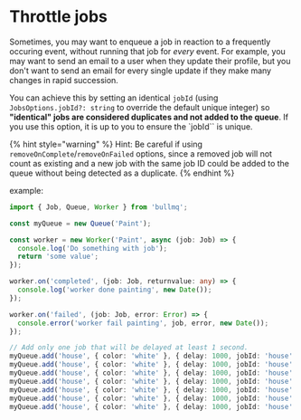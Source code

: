 # Throttle jobs

Sometimes, you may want to enqueue a job in reaction to a frequently occuring event, without running that job for _every_ event. For example, you may want to send an email to a user when they update their profile, but you don't want to send an email for every single update if they make many changes in rapid succession. 

You can achieve this by setting an identical `jobId` (using `JobsOptions.jobId?: string` to override the default unique integer) so **"identical" jobs are considered duplicates and not added to the queue**. If you use this option, it is up to you to ensure the `jobId`` is unique.

{% hint style="warning" %}
Hint: Be careful if using `removeOnComplete`/`removeOnFailed` options, since a removed job will not count as existing and a new job with the same job ID could be added to the queue without being detected as a duplicate.
{% endhint %}

example:

```typescript
import { Job, Queue, Worker } from 'bullmq';

const myQueue = new Queue('Paint');

const worker = new Worker('Paint', async (job: Job) => {
  console.log('Do something with job');
  return 'some value';
});

worker.on('completed', (job: Job, returnvalue: any) => {
  console.log('worker done painting', new Date());
});

worker.on('failed', (job: Job, error: Error) => {
  console.error('worker fail painting', job, error, new Date());
});

// Add only one job that will be delayed at least 1 second.
myQueue.add('house', { color: 'white' }, { delay: 1000, jobId: 'house' });
myQueue.add('house', { color: 'white' }, { delay: 1000, jobId: 'house' });
myQueue.add('house', { color: 'white' }, { delay: 1000, jobId: 'house' });
myQueue.add('house', { color: 'white' }, { delay: 1000, jobId: 'house' });
myQueue.add('house', { color: 'white' }, { delay: 1000, jobId: 'house' });
myQueue.add('house', { color: 'white' }, { delay: 1000, jobId: 'house' });
myQueue.add('house', { color: 'white' }, { delay: 1000, jobId: 'house' });
```
